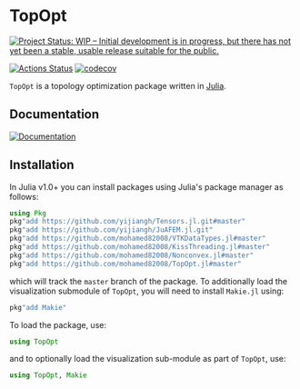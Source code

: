 # TopOpt

[![Project Status: WIP – Initial development is in progress, but there has not yet been a stable, usable release suitable for the public.](https://www.repostatus.org/badges/latest/wip.svg)](https://www.repostatus.org/#wip)
<!-- [![Build Status](https://travis-ci.org/YingboMa/SafeTestsets.jl.svg?branch=master)](https://travis-ci.org/mohamed82008/TopOpt.jl) -->
[![Actions Status](https://github.com/mohamed82008/TopOpt.jl/workflows/CI/badge.svg)](https://github.com/mohamed82008/TopOpt.jl/actions)
[![codecov](https://codecov.io/gh/mohamed82008/TopOpt.jl/branch/master/graph/badge.svg)](https://codecov.io/gh/mohamed82008/TopOpt.jl)

`TopOpt` is a topology optimization package written in [Julia](https://github.com/JuliaLang/julia).

## Documentation

[![Documentation](https://img.shields.io/badge/doc-latest-blue.svg)](https://mohamed82008.github.io/TopOpt.jl/dev)

## Installation

In Julia v1.0+ you can install packages using Julia's package manager as follows:

```julia
using Pkg
pkg"add https://github.com/yijiangh/Tensors.jl.git#master"
pkg"add https://github.com/yijiangh/JuAFEM.jl.git"
pkg"add https://github.com/mohamed82008/VTKDataTypes.jl#master"
pkg"add https://github.com/mohamed82008/KissThreading.jl#master"
pkg"add https://github.com/mohamed82008/Nonconvex.jl#master"
pkg"add https://github.com/mohamed82008/TopOpt.jl#master"
```

which will track the `master` branch of the package. To additionally load the visualization submodule of `TopOpt`, you will need to install `Makie.jl` using:

```julia
pkg"add Makie"
```

To load the package, use:

```julia
using TopOpt
```

and to optionally load the visualization sub-module as part of `TopOpt`, use:

```julia
using TopOpt, Makie
```
